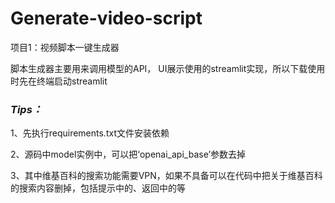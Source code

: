 # Generate-video-script
项目1：视频脚本一键生成器

脚本生成器主要用来调用模型的API，
UI展示使用的streamlit实现，所以下载使用时先在终端启动streamlit

### *Tips：*
1、先执行requirements.txt文件安装依赖

2、源码中model实例中，可以把‘openai_api_base’参数去掉

3、其中维基百科的搜索功能需要VPN，如果不具备可以在代码中把关于维基百科的搜索内容删掉，包括提示中的、返回中的等
